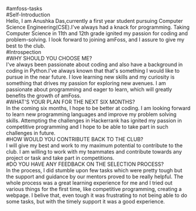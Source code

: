 #amfoss-tasks <br>
#Self-Introduction <br>
Hello, I am Anushka Das,currently a first year student pursuing Computer Science Engineering(CSE).I've always had a knack for programming. 
Taking Computer Science in 11th and 12th grade ignited my passion for coding and problem-solving. I look forward to joining amFoss, and I assure to give my best to the club. <br>
#Introspection <br>
#WHY SHOULD YOU CHOOSE ME? <br>
I've always been passionate about coding and also have a background in coding in Python.I've always known that that's something I would like to pursue in the near future. 
I love learning new skills and my curiosity is something that drives my passion for exploring new avenues. I am passionate about programming and eager to learn, which will greatly 
benefits the growth of amFoss. <br>
#WHAT'S YOUR PLAN FOR THE NEXT SIX MONTHS? <br>
In the coming six months, I hope to be better at coding. I am looking forward to learn new programming languages and improve my problem solving skills. Attempting the 
challenges in Hackerrank has ignited my passion in competitive programming and I hope to be able to take part in such challenges in future. <br>
#HOW WOULD YOU CONTRIBUTE BACK TO THE CLUB? <br>
I will give my best and work to my maximum potential to contribute to the club. I am willing to work with my teammates and contribute towards any project or task and 
take part in competitions. <br>
#DO YOU HAVE ANY FEEDBACK ON THE SELECTION PROCESS? <br>
In the process, I did stumble upon few tasks which were pretty tough but the support and guidance by our mentors proved to be really helpful. The whole process was a great 
learning experience for me and I tried out various things for the first time, like competitive programming, creating a webpage. I belive that, even tough it was frustrating 
to not being able to do some tasks, but with the timely support it was a good experience.
